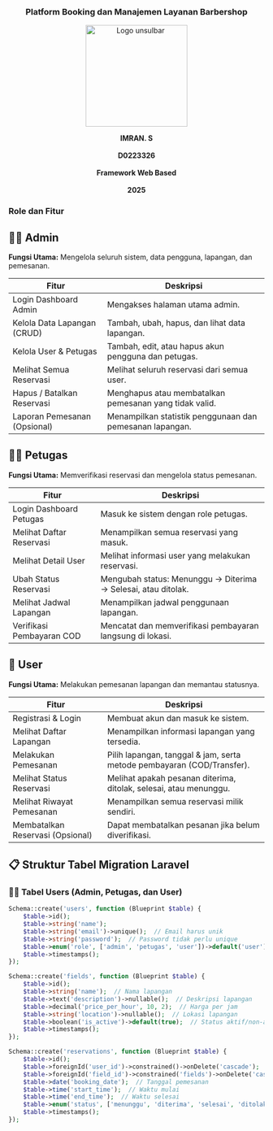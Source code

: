 <!-- <p align="center"><a href="https://laravel.com" target="_blank"><img src="https://raw.githubusercontent.com/laravel/art/master/logo-lockup/5%20SVG/2%20CMYK/1%20Full%20Color/laravel-logolockup-cmyk-red.svg" width="400" alt="Laravel Logo"></a></p>

<p align="center">
<a href="https://github.com/laravel/framework/actions"><img src="https://github.com/laravel/framework/workflows/tests/badge.svg" alt="Build Status"></a>
<a href="https://packagist.org/packages/laravel/framework"><img src="https://img.shields.io/packagist/dt/laravel/framework" alt="Total Downloads"></a>
<a href="https://packagist.org/packages/laravel/framework"><img src="https://img.shields.io/packagist/v/laravel/framework" alt="Latest Stable Version"></a>
<a href="https://packagist.org/packages/laravel/framework"><img src="https://img.shields.io/packagist/l/laravel/framework" alt="License"></a>
</p>

## About Laravel

Laravel is a web application framework with expressive, elegant syntax. We believe development must be an enjoyable and creative experience to be truly fulfilling. Laravel takes the pain out of development by easing common tasks used in many web projects, such as:

- [Simple, fast routing engine](https://laravel.com/docs/routing).
- [Powerful dependency injection container](https://laravel.com/docs/container).
- Multiple back-ends for [session](https://laravel.com/docs/session) and [cache](https://laravel.com/docs/cache) storage.
- Expressive, intuitive [database ORM](https://laravel.com/docs/eloquent).
- Database agnostic [schema migrations](https://laravel.com/docs/migrations).
- [Robust background job processing](https://laravel.com/docs/queues).
- [Real-time event broadcasting](https://laravel.com/docs/broadcasting).

Laravel is accessible, powerful, and provides tools required for large, robust applications.

## Learning Laravel

Laravel has the most extensive and thorough [documentation](https://laravel.com/docs) and video tutorial library of all modern web application frameworks, making it a breeze to get started with the framework.

You may also try the [Laravel Bootcamp](https://bootcamp.laravel.com), where you will be guided through building a modern Laravel application from scratch.

If you don't feel like reading, [Laracasts](https://laracasts.com) can help. Laracasts contains thousands of video tutorials on a range of topics including Laravel, modern PHP, unit testing, and JavaScript. Boost your skills by digging into our comprehensive video library.

## Laravel Sponsors

We would like to extend our thanks to the following sponsors for funding Laravel development. If you are interested in becoming a sponsor, please visit the [Laravel Partners program](https://partners.laravel.com).

### Premium Partners

- **[Vehikl](https://vehikl.com/)**
- **[Tighten Co.](https://tighten.co)**
- **[Kirschbaum Development Group](https://kirschbaumdevelopment.com)**
- **[64 Robots](https://64robots.com)**
- **[Curotec](https://www.curotec.com/services/technologies/laravel/)**
- **[DevSquad](https://devsquad.com/hire-laravel-developers)**
- **[Redberry](https://redberry.international/laravel-development/)**
- **[Active Logic](https://activelogic.com)**

## Contributing

Thank you for considering contributing to the Laravel framework! The contribution guide can be found in the [Laravel documentation](https://laravel.com/docs/contributions).

## Code of Conduct

In order to ensure that the Laravel community is welcoming to all, please review and abide by the [Code of Conduct](https://laravel.com/docs/contributions#code-of-conduct).

## Security Vulnerabilities

If you discover a security vulnerability within Laravel, please send an e-mail to Taylor Otwell via [taylor@laravel.com](mailto:taylor@laravel.com). All security vulnerabilities will be promptly addressed.

## License

The Laravel framework is open-sourced software licensed under the [MIT license](https://opensource.org/licenses/MIT). -->

<br>
<h3 align="center">Platform Booking dan Manajemen Layanan Barbershop</h3>
<p align="center">
  <img src="https://github.com/user-attachments/assets/8959c24a-9c85-4558-bef0-a95cdae59a86" alt="Logo unsulbar" width="200"/>
</p>

<p align="center">
  <strong>IMRAN. S</strong><br/><br/>
  <strong>D0223326</strong><br/><br/>
  <strong>Framework Web Based</strong><br/><br/>
  <strong>2025</strong>
</p>

<h3>Role dan Fitur</h3>

## 🧑‍💼 Admin

**Fungsi Utama:** Mengelola seluruh sistem, data pengguna, lapangan, dan pemesanan.

| Fitur                           | Deskripsi                                                                 |
|---------------------------------|---------------------------------------------------------------------------|
| Login Dashboard Admin           | Mengakses halaman utama admin.                                            |
| Kelola Data Lapangan (CRUD)     | Tambah, ubah, hapus, dan lihat data lapangan.                            |
| Kelola User & Petugas           | Tambah, edit, atau hapus akun pengguna dan petugas.                       |
| Melihat Semua Reservasi         | Melihat seluruh reservasi dari semua user.                               |
| Hapus / Batalkan Reservasi      | Menghapus atau membatalkan pemesanan yang tidak valid.                   |
| Laporan Pemesanan (Opsional)    | Menampilkan statistik penggunaan dan pemesanan lapangan.                |

## 🧑‍🔧 Petugas

**Fungsi Utama:** Memverifikasi reservasi dan mengelola status pemesanan.

| Fitur                          | Deskripsi                                                                  |
|--------------------------------|----------------------------------------------------------------------------|
| Login Dashboard Petugas        | Masuk ke sistem dengan role petugas.                                       |
| Melihat Daftar Reservasi       | Menampilkan semua reservasi yang masuk.                                   |
| Melihat Detail User            | Melihat informasi user yang melakukan reservasi.                          |
| Ubah Status Reservasi          | Mengubah status: Menunggu → Diterima → Selesai, atau ditolak.            |
| Melihat Jadwal Lapangan        | Menampilkan jadwal penggunaan lapangan.                                   |
| Verifikasi Pembayaran COD      | Mencatat dan memverifikasi pembayaran langsung di lokasi.                |

## 🧑 User

**Fungsi Utama:** Melakukan pemesanan lapangan dan memantau statusnya.

| Fitur                          | Deskripsi                                                                 |
|--------------------------------|---------------------------------------------------------------------------|
| Registrasi & Login             | Membuat akun dan masuk ke sistem.                                         |
| Melihat Daftar Lapangan        | Menampilkan informasi lapangan yang tersedia.                            |
| Melakukan Pemesanan            | Pilih lapangan, tanggal & jam, serta metode pembayaran (COD/Transfer).   |
| Melihat Status Reservasi       | Melihat apakah pesanan diterima, ditolak, selesai, atau menunggu.        |
| Melihat Riwayat Pemesanan      | Menampilkan semua reservasi milik sendiri.                               |
| Membatalkan Reservasi (Opsional) | Dapat membatalkan pesanan jika belum diverifikasi.                     |

## 📋 Struktur Tabel Migration Laravel

### 🧑‍💼 **Tabel Users** (Admin, Petugas, dan User)

```php
Schema::create('users', function (Blueprint $table) {
    $table->id();
    $table->string('name');
    $table->string('email')->unique();  // Email harus unik
    $table->string('password');  // Password tidak perlu unique
    $table->enum('role', ['admin', 'petugas', 'user'])->default('user');  // Role yang berbeda
    $table->timestamps();
});

Schema::create('fields', function (Blueprint $table) {
    $table->id();
    $table->string('name');  // Nama lapangan
    $table->text('description')->nullable();  // Deskripsi lapangan
    $table->decimal('price_per_hour', 10, 2);  // Harga per jam
    $table->string('location')->nullable();  // Lokasi lapangan
    $table->boolean('is_active')->default(true);  // Status aktif/non-aktif
    $table->timestamps();
});

Schema::create('reservations', function (Blueprint $table) {
    $table->id();
    $table->foreignId('user_id')->constrained()->onDelete('cascade');  // User yang memesan
    $table->foreignId('field_id')->constrained('fields')->onDelete('cascade');  // Lapangan yang dipesan
    $table->date('booking_date');  // Tanggal pemesanan
    $table->time('start_time');  // Waktu mulai
    $table->time('end_time');  // Waktu selesai
    $table->enum('status', ['menunggu', 'diterima', 'selesai', 'ditolak'])->default('menunggu');  // Status pemesanan
    $table->timestamps();
});

